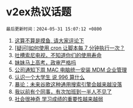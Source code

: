 # v2ex热议话题

`最后更新时间：2024-05-31 15:07:12 +0800`

1. [这算不算是摸鱼, 请大家评论下](https://www.v2ex.com/t/1045589)
1. [[疑问]如何使用 cron 让脚本每 7 分钟执行一次？](https://www.v2ex.com/t/1045433)
1. [吐槽索尼电视，不知道你们的使用寿命](https://www.v2ex.com/t/1045466)
1. [妹妹马上高考，政审严格吗](https://www.v2ex.com/t/1045576)
1. [公司通知下周 MAC 电脑统一安装 MDM 企业管理](https://www.v2ex.com/t/1045490)
1. [认识一个大学生 说 996 算什么](https://www.v2ex.com/t/1045604)
1. [暴论：未来谷歌这种通用搜索引擎会越来越没落](https://www.v2ex.com/t/1045600)
1. [我以前有个同事，有次加班到一半人不见了](https://www.v2ex.com/t/1045477)
1. [社会很神奇 学习成绩的重要性越来越弱](https://www.v2ex.com/t/1045633)

